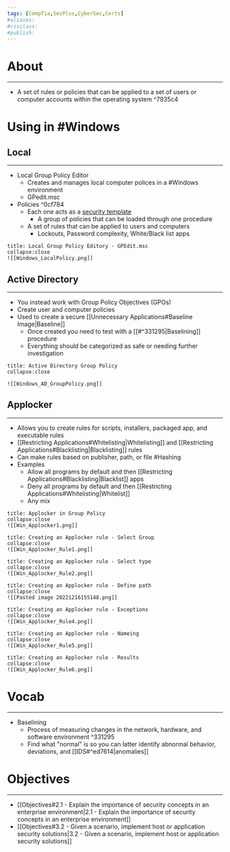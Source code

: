 ```yaml
---
tags: [CompTia,SecPlus,CyberSec,Certs]
#aliases:
#cssclass:
#publish:
---
```


# About
---
- A set of rules or policies that can be applied to a set of users or computer accounts within the operating system ^7935c4

# Using in #Windows

## Local
---
- Local Group Policy Editor
	- Creates and manages local computer polices in a #Windows environment
	- GPedit.msc
- Policies ^0cf784
	- Each one acts as a <u>security template</u>
		- A group of policies that can be loaded through one procedure
	- A set of rules that can be applied to users and computers
		- Lockouts, Password complexity, White/Black list apps

```ad-info
title: Local Group Policy Editory - GPEdit.msc
collapse:close
![[Windows_LocalPolicy.png]]
```

## Active Directory
---
- You instead work with Group Policy Objectives (GPOs)
- Create user and computer policies
- Used to create a secure [[Unnecessary Applications#Baseline Image|Baseline]]
	- Once created you need to test with a [[#^331295|Baselining]] procedure
	- Everything should be categorized as safe or needing further investigation

```ad-info
title: Active Directory Group Policy
collapse:close

![[Windows_AD_GroupPolicy.png]]
```

## Applocker
---
- Allows you to create rules for scripts, installers, packaged app, and executable rules
- [[Restricting Applications#Whitelisting|Whitelisting]] and [[Restricting Applications#Blacklisting|Blacklisting]] rules
- Can make rules based on publisher, path, or file #Hashing
- Examples
	- Allow all programs by default and then [[Restricting Applications#Blacklisting|Blacklist]] apps
	- Deny all programs by default and then [[Restricting Applications#Whitelisting|Whitelist]]
	- Any mix

```ad-info
title: Applocker in Group Policy
collapse:close
![[Win_Applocker1.png]]
```

```ad-info
title: Creating an Applocker rule - Select Group
collapse:close
![[Win_Applocker_Rule1.png]]
```

```ad-info
title: Creating an Applocker rule - Select type
collapse:close
![[Win_Applocker_Rule2.png]]
```

```ad-info
title: Creating an Applocker rule - Define path
collapse:close
![[Pasted image 20221216155148.png]]
```

```ad-info
title: Creating an Applocker rule - Exceptions
collapse:close
![[Win_Applocker_Rule4.png]]
```

```ad-info
title: Creating an Applocker rule - Nameing
collapse:close
![[Win_Applocker_Rule5.png]]
```

```ad-info
title: Creating an Applocker rule - Results
collapse:close
![[Win_Applocker_Rule6.png]]
```

# Vocab
---
- Baselining
	- Process of measuring changes in the network, hardware, and software environment ^331295
	- Find what "normal" is so you can latter identify abnormal behavior, deviations, and [[IDS#^ed7614|anomalies]]

# Objectives
---
- [[Objectives#2.1 - Explain the importance of security concepts in an enterprise environment|2.1 - Explain the importance of security concepts in an enterprise environment]]
- [[Objectives#3.2 - Given a scenario, implement host or application security solutions|3.2 - Given a scenario, implement host or application security solutions]]